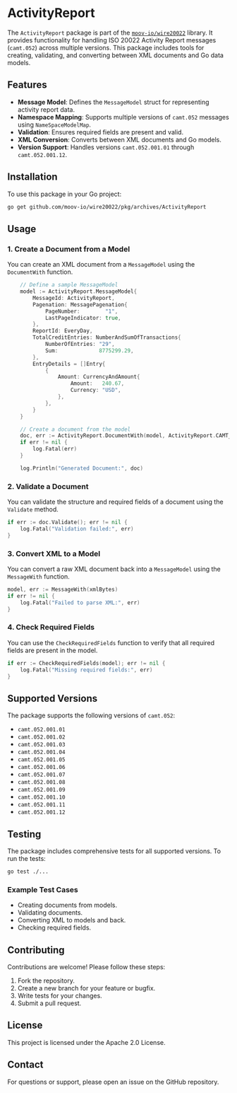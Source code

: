 # ActivityReport

The `ActivityReport` package is part of the [`moov-io/wire20022`](https://github.com/moov-io/wire20022) library. It provides functionality for handling ISO 20022 Activity Report messages (`camt.052`) across multiple versions. This package includes tools for creating, validating, and converting between XML documents and Go data models.


## Features

- **Message Model**: Defines the `MessageModel` struct for representing activity report data.
- **Namespace Mapping**: Supports multiple versions of `camt.052` messages using `NameSpaceModelMap`.
- **Validation**: Ensures required fields are present and valid.
- **XML Conversion**: Converts between XML documents and Go models.
- **Version Support**: Handles versions `camt.052.001.01` through `camt.052.001.12`.


## Installation

To use this package in your Go project:

```bash
go get github.com/moov-io/wire20022/pkg/archives/ActivityReport
```


## Usage

### 1. Create a Document from a Model

You can create an XML document from a `MessageModel` using the `DocumentWith` function.
```go
    // Define a sample MessageModel
    model := ActivityReport.MessageModel{
        MessageId: ActivityReport,
        Pagenation: MessagePagenation{
            PageNumber:        "1",
            LastPageIndicator: true,
        },
        ReportId: EveryDay,
        TotalCreditEntries: NumberAndSumOfTransactions{
            NumberOfEntries: "29",
            Sum:             8775299.29,
        },
        EntryDetails = []Entry{
            {
                Amount: CurrencyAndAmount{
                    Amount:   240.67,
                    Currency: "USD",
                },
            },
        }
    }

    // Create a document from the model
    doc, err := ActivityReport.DocumentWith(model, ActivityReport.CAMT_052_001_05)
    if err != nil {
        log.Fatal(err)
    }

    log.Println("Generated Document:", doc)
```
### 2. Validate a Document

You can validate the structure and required fields of a document using the `Validate` method.

```go
if err := doc.Validate(); err != nil {
    log.Fatal("Validation failed:", err)
}
```

### 3. Convert XML to a Model

You can convert a raw XML document back into a `MessageModel` using the `MessageWith` function.

```go
model, err := MessageWith(xmlBytes)
if err != nil {
    log.Fatal("Failed to parse XML:", err)
}
```

### 4. Check Required Fields

You can use the `CheckRequiredFields` function to verify that all required fields are present in the model.

```go
if err := CheckRequiredFields(model); err != nil {
    log.Fatal("Missing required fields:", err)
}
```


## Supported Versions

The package supports the following versions of `camt.052`:

- `camt.052.001.01`
- `camt.052.001.02`
- `camt.052.001.03`
- `camt.052.001.04`
- `camt.052.001.05`
- `camt.052.001.06`
- `camt.052.001.07`
- `camt.052.001.08`
- `camt.052.001.09`
- `camt.052.001.10`
- `camt.052.001.11`
- `camt.052.001.12`


## Testing

The package includes comprehensive tests for all supported versions. To run the tests:

```bash
go test ./...
```


### Example Test Cases

- Creating documents from models.
- Validating documents.
- Converting XML to models and back.
- Checking required fields.


## Contributing

Contributions are welcome! Please follow these steps:

1. Fork the repository.
2. Create a new branch for your feature or bugfix.
3. Write tests for your changes.
4. Submit a pull request.


## License

This project is licensed under the Apache 2.0 License.


## Contact

For questions or support, please open an issue on the GitHub repository.
